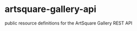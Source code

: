 artsquare-gallery-api
=====================

public resource definitions for the ArtSquare Gallery REST API
